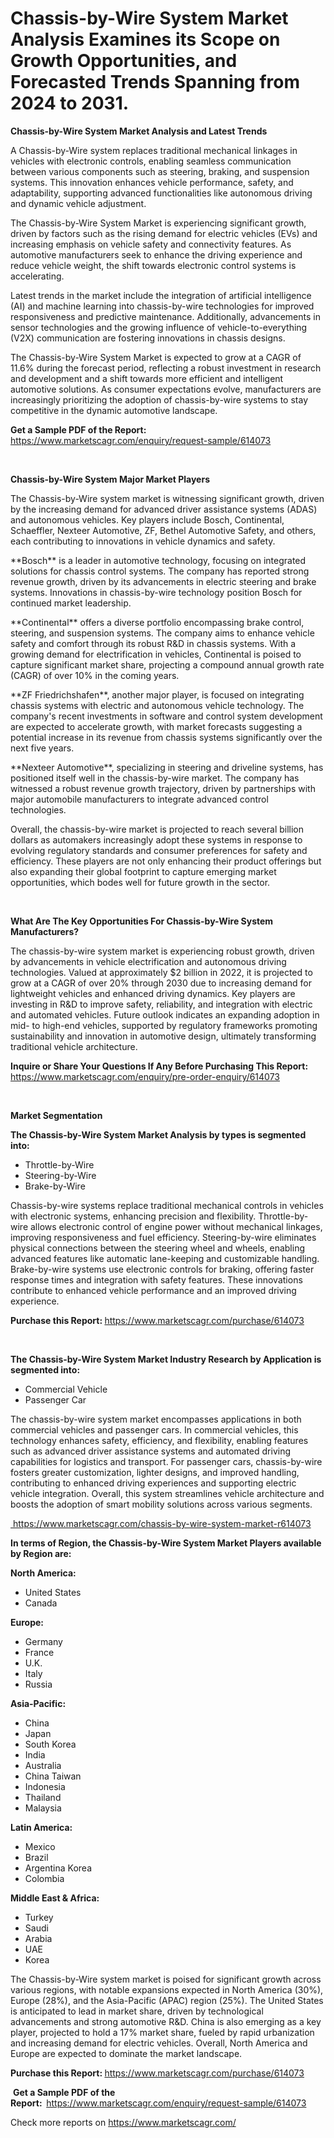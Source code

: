<p><h1>Chassis-by-Wire System Market Analysis Examines its Scope on Growth Opportunities, and Forecasted Trends Spanning from 2024 to 2031.</h1></p><p><strong>Chassis-by-Wire System Market Analysis and Latest Trends</strong></p>
<p><p>A Chassis-by-Wire system replaces traditional mechanical linkages in vehicles with electronic controls, enabling seamless communication between various components such as steering, braking, and suspension systems. This innovation enhances vehicle performance, safety, and adaptability, supporting advanced functionalities like autonomous driving and dynamic vehicle adjustment.</p><p>The Chassis-by-Wire System Market is experiencing significant growth, driven by factors such as the rising demand for electric vehicles (EVs) and increasing emphasis on vehicle safety and connectivity features. As automotive manufacturers seek to enhance the driving experience and reduce vehicle weight, the shift towards electronic control systems is accelerating.</p><p>Latest trends in the market include the integration of artificial intelligence (AI) and machine learning into chassis-by-wire technologies for improved responsiveness and predictive maintenance. Additionally, advancements in sensor technologies and the growing influence of vehicle-to-everything (V2X) communication are fostering innovations in chassis designs.</p><p>The Chassis-by-Wire System Market is expected to grow at a CAGR of 11.6% during the forecast period, reflecting a robust investment in research and development and a shift towards more efficient and intelligent automotive solutions. As consumer expectations evolve, manufacturers are increasingly prioritizing the adoption of chassis-by-wire systems to stay competitive in the dynamic automotive landscape.</p></p>
<p><strong>Get a Sample PDF of the Report:&nbsp;</strong> <a href="https://www.marketscagr.com/enquiry/request-sample/614073?utm_campaign=2016&utm_medium=2&utm_source=Github&utm_content=ia&utm_term=27122024&utm_id=chassis-by-wire-system">https://www.marketscagr.com/enquiry/request-sample/614073</a></p>
<p>&nbsp;</p>
<p><strong>Chassis-by-Wire System Major Market Players</strong></p>
<p><p>The Chassis-by-Wire system market is witnessing significant growth, driven by the increasing demand for advanced driver assistance systems (ADAS) and autonomous vehicles. Key players include Bosch, Continental, Schaeffler, Nexteer Automotive, ZF, Bethel Automotive Safety, and others, each contributing to innovations in vehicle dynamics and safety.</p><p>**Bosch** is a leader in automotive technology, focusing on integrated solutions for chassis control systems. The company has reported strong revenue growth, driven by its advancements in electric steering and brake systems. Innovations in chassis-by-wire technology position Bosch for continued market leadership.</p><p>**Continental** offers a diverse portfolio encompassing brake control, steering, and suspension systems. The company aims to enhance vehicle safety and comfort through its robust R&D in chassis systems. With a growing demand for electrification in vehicles, Continental is poised to capture significant market share, projecting a compound annual growth rate (CAGR) of over 10% in the coming years.</p><p>**ZF Friedrichshafen**, another major player, is focused on integrating chassis systems with electric and autonomous vehicle technology. The company's recent investments in software and control system development are expected to accelerate growth, with market forecasts suggesting a potential increase in its revenue from chassis systems significantly over the next five years.</p><p>**Nexteer Automotive**, specializing in steering and driveline systems, has positioned itself well in the chassis-by-wire market. The company has witnessed a robust revenue growth trajectory, driven by partnerships with major automobile manufacturers to integrate advanced control technologies.</p><p>Overall, the chassis-by-wire market is projected to reach several billion dollars as automakers increasingly adopt these systems in response to evolving regulatory standards and consumer preferences for safety and efficiency. These players are not only enhancing their product offerings but also expanding their global footprint to capture emerging market opportunities, which bodes well for future growth in the sector.</p></p>
<p>&nbsp;</p>
<p><strong>What Are The Key Opportunities For Chassis-by-Wire System Manufacturers?</strong></p>
<p><p>The chassis-by-wire system market is experiencing robust growth, driven by advancements in vehicle electrification and autonomous driving technologies. Valued at approximately $2 billion in 2022, it is projected to grow at a CAGR of over 20% through 2030 due to increasing demand for lightweight vehicles and enhanced driving dynamics. Key players are investing in R&D to improve safety, reliability, and integration with electric and automated vehicles. Future outlook indicates an expanding adoption in mid- to high-end vehicles, supported by regulatory frameworks promoting sustainability and innovation in automotive design, ultimately transforming traditional vehicle architecture.</p></p>
<p><strong>Inquire or Share Your Questions If Any Before Purchasing This Report:</strong> <a href="https://www.marketscagr.com/enquiry/pre-order-enquiry/614073?utm_campaign=2016&utm_medium=2&utm_source=Github&utm_content=ia&utm_term=27122024&utm_id=chassis-by-wire-system">https://www.marketscagr.com/enquiry/pre-order-enquiry/614073</a></p>
<p>&nbsp;</p>
<p><strong>Market Segmentation</strong></p>
<p><strong>The Chassis-by-Wire System Market Analysis by types is segmented into:</strong></p>
<p><ul><li>Throttle-by-Wire</li><li>Steering-by-Wire</li><li>Brake-by-Wire</li></ul></p>
<p><p>Chassis-by-wire systems replace traditional mechanical controls in vehicles with electronic systems, enhancing precision and flexibility. Throttle-by-wire allows electronic control of engine power without mechanical linkages, improving responsiveness and fuel efficiency. Steering-by-wire eliminates physical connections between the steering wheel and wheels, enabling advanced features like automatic lane-keeping and customizable handling. Brake-by-wire systems use electronic controls for braking, offering faster response times and integration with safety features. These innovations contribute to enhanced vehicle performance and an improved driving experience.</p></p>
<p><strong>Purchase this Report:&nbsp;</strong><a href="https://www.marketscagr.com/purchase/614073?utm_campaign=2016&utm_medium=2&utm_source=Github&utm_content=ia&utm_term=27122024&utm_id=chassis-by-wire-system">https://www.marketscagr.com/purchase/614073</a></p>
<p>&nbsp;</p>
<p><strong>The Chassis-by-Wire System Market Industry Research by Application is segmented into:</strong></p>
<p><ul><li>Commercial Vehicle</li><li>Passenger Car</li></ul></p>
<p><p>The chassis-by-wire system market encompasses applications in both commercial vehicles and passenger cars. In commercial vehicles, this technology enhances safety, efficiency, and flexibility, enabling features such as advanced driver assistance systems and automated driving capabilities for logistics and transport. For passenger cars, chassis-by-wire fosters greater customization, lighter designs, and improved handling, contributing to enhanced driving experiences and supporting electric vehicle integration. Overall, this system streamlines vehicle architecture and boosts the adoption of smart mobility solutions across various segments.</p></p>
<p><a href="https://www.marketscagr.com/chassis-by-wire-system-market-r614073?utm_campaign=2016&utm_medium=2&utm_source=Github&utm_content=ia&utm_term=27122024&utm_id=chassis-by-wire-system">&nbsp;https://www.marketscagr.com/chassis-by-wire-system-market-r614073</a></p>
<p><strong>In terms of Region, the Chassis-by-Wire System Market Players available by Region are:</strong></p>
<p>
    <p> <strong> North America: </strong>
        <ul>
            <li>United States</li>
            <li>Canada</li>
        </ul>
        </p> 
    <p> <strong> Europe: </strong>
        <ul>
            <li>Germany</li>
            <li>France</li>
            <li>U.K.</li>
            <li>Italy</li>
            <li>Russia</li>
        </ul>
        </p> 
    <p> <strong> Asia-Pacific: </strong>
        <ul>
            <li>China</li>
            <li>Japan</li>
            <li>South Korea</li>
            <li>India</li>
            <li>Australia</li>
            <li>China Taiwan</li>
            <li>Indonesia</li>
            <li>Thailand</li>
            <li>Malaysia</li>
        </ul>
        </p> 
    <p> <strong> Latin America: </strong>
        <ul>
            <li>Mexico</li>
            <li>Brazil</li>
            <li>Argentina Korea</li>
            <li>Colombia</li>
        </ul>
        </p> 
    <p> <strong> Middle East & Africa: </strong>
        <ul>
            <li>Turkey</li>
            <li>Saudi</li>
            <li>Arabia</li>
            <li>UAE</li>
            <li>Korea</li>
        </ul>
    </p>
    </p>
<p><p>The Chassis-by-Wire system market is poised for significant growth across various regions, with notable expansions expected in North America (30%), Europe (28%), and the Asia-Pacific (APAC) region (25%). The United States is anticipated to lead in market share, driven by technological advancements and strong automotive R&D. China is also emerging as a key player, projected to hold a 17% market share, fueled by rapid urbanization and increasing demand for electric vehicles. Overall, North America and Europe are expected to dominate the market landscape.</p></p>
<p><strong>Purchase this Report: </strong><a href="https://www.marketscagr.com/purchase/614073?utm_campaign=2016&utm_medium=2&utm_source=Github&utm_content=ia&utm_term=27122024&utm_id=chassis-by-wire-system">https://www.marketscagr.com/purchase/614073</a></p>
<p>&nbsp;<strong>Get a Sample PDF of the Report:&nbsp;&nbsp;</strong><a href="https://www.marketscagr.com/enquiry/request-sample/614073?utm_campaign=2016&utm_medium=2&utm_source=Github&utm_content=ia&utm_term=27122024&utm_id=chassis-by-wire-system">https://www.marketscagr.com/enquiry/request-sample/614073</a></p>
<p><strong></strong></p>
<p>Check more reports on <a href="https://www.marketscagr.com/?utm_campaign=2016&utm_medium=2&utm_source=Github&utm_content=ia&utm_term=27122024&utm_id=chassis-by-wire-system">https://www.marketscagr.com/</a></p>